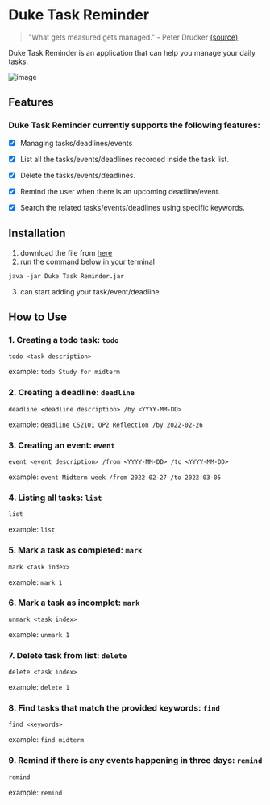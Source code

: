 # Duke Task Reminder
> "What gets measured gets managed." - Peter Drucker [(source)](https://static.store.tax.thomsonreuters.com/static/relatedresource/CMJ--15-01%20sample-article.pdf) 
> 
> 
Duke Task Reminder is an application that can help you manage your daily tasks. 

![image](/Ui.png)
## Features

### Duke Task Reminder currently supports the following features:
- [X] Managing tasks/deadlines/events
- [X] List all the tasks/events/deadlines recorded inside the task list.
- [X] Delete the tasks/events/deadlines.
- [X] Remind the user when there is an upcoming deadline/event.
- [X] Search the related tasks/events/deadlines using specific keywords.



## Installation
1. download the file from [here](https://github.com/dunliang0513/ip/releases/download/A-Release/Duke_Task_Reminder.jar)
2. run the command below in your terminal
```dtd
java -jar Duke Task Reminder.jar
```
3. can start adding your task/event/deadline

## How to Use
### 1. Creating a todo task: `todo`
`todo <task description>`

example: `todo Study for midterm`

### 2. Creating a deadline: `deadline`
`deadline <deadline description> /by <YYYY-MM-DD>`

example: `deadline CS2101 OP2 Reflection /by 2022-02-26`

### 3. Creating an event: `event`
`event <event description> /from <YYYY-MM-DD> /to <YYYY-MM-DD>`

example: `event Midterm week /from 2022-02-27 /to 2022-03-05`

### 4. Listing all tasks: `list`
`list`

example: `list`

### 5. Mark a task as completed: `mark`
`mark <task index>`

example: `mark 1`

### 6. Mark a task as incomplet: `mark`
`unmark <task index>`

example: `unmark 1`

### 7. Delete task from list: `delete`
`delete <task index>`

example: `delete 1`

### 8. Find tasks that match the provided keywords: `find`
`find <keywords>`

example: `find midterm`

### 9. Remind if there is any events happening in three days: `remind`
`remind`

example: `remind`

